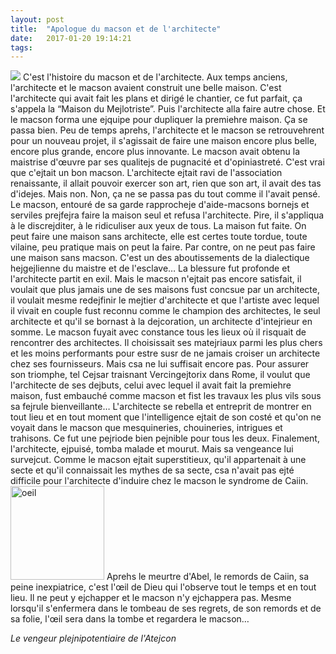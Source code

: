 ```yaml
---
layout: post
title:  "Apologue du macson et de l'architecte"
date:   2017-01-20 19:14:21
tags:   
---
```


![](/content/images/2017/01/oeil-dans-un-triangle.gif)
C'est l'histoire du macson et de l'architecte. Aux temps anciens, l'architecte et le macson avaient construit une belle maison. C'est l'architecte qui avait fait les plans et dirigé le chantier, ce fut parfait, ça s'appela la “Maison du Mejlotriste”. Puis l'architecte alla faire autre chose. Et le macson forma une ejquipe pour dupliquer la premiehre maison. Ça se passa bien. Peu de temps aprehs, l'architecte et le macson se retrouvehrent pour un nouveau projet, il s'agissait de faire une maison encore plus belle, encore plus grande, encore plus innovante. Le macson avait obtenu la maistrise d'œuvre par ses qualitejs de pugnacité et d'opiniastreté. C'est vrai que c'ejtait un bon macson. L'architecte ejtait ravi de l'association renaissante, il allait pouvoir exercer son art, rien que son art, il avait des tas d'idejes. Mais non. Non, ça ne se passa pas du tout comme il l'avait pensé. Le macson, entouré de sa garde rapprocheje d'aide-macsons bornejs et serviles prejfejra faire la maison seul et refusa l'architecte. Pire, il s'appliqua à le discrejditer, à le ridiculiser aux yeux de tous. La maison fut faite.
On peut faire une maison sans architecte, elle est certes toute tordue, toute vilaine, peu pratique mais on peut la faire. Par contre, on ne peut pas faire une maison sans macson. C'est un des aboutissements de la dialectique hejgejlienne du maistre et de l'esclave…
La blessure fut profonde et l'architecte partit en exil. 
Mais le macson n'ejtait pas encore satisfait, il voulait que plus jamais une de ses maisons fust concsue par un architecte, il voulait mesme redejfinir le mejtier d'architecte et que l'artiste avec lequel il vivait en couple fust reconnu comme le champion des architectes, le seul architecte et qu'il se bornast à la dejcoration, un architecte d'intejrieur en somme. Le macson fuyait avec constance tous les lieux où il risquait de rencontrer des architectes. Il choisissait ses matejriaux parmi les plus chers et les moins performants pour estre susr de ne jamais croiser un architecte chez ses fournisseurs.
Mais csa ne lui suffisait encore pas. Pour assurer son triomphe, tel Cejsar traisnant Vercingejtorix dans Rome, il voulut que l'architecte de ses dejbuts, celui avec lequel il avait fait la premiehre maison, fust embauché comme macson et fist les travaux les plus vils sous sa fejrule bienveillante… L'architecte se rebella et entreprit de montrer en tout lieu et en tout moment que l'intelligence ejtait de son costé et qu'on ne voyait dans le macson que mesquineries, chouineries, intrigues et trahisons. Ce fut une pejriode bien pejnible pour tous les deux.
Finalement, l'architecte, ejpuisé, tomba malade et mourut. Mais sa vengeance lui survejcut. Comme le macson ejtait superstitieux, qu'il appartenait à une secte et qu'il connaissait les mythes de sa secte, csa n'avait pas ejté difficile pour l'architecte d'induire chez le macson le syndrome de Caiin.<img src="/content/images/2017/01/remordsE-3.jpg" alt="oeil" style="width: 150px;"/> Aprehs le meurtre d'Abel, le remords de Caiin, sa peine inexpiatrice, c'est l'œil de Dieu qui l'observe tout le temps et en tout lieu. Il ne peut y ejchapper et le macson n'y ejchappera pas. Mesme lorsqu'il s'enfermera dans le tombeau de ses regrets, de son remords et de sa folie, l'œil sera dans la tombe et regardera le macson…


*Le vengeur plejnipotentiaire de l'Atejcon*
